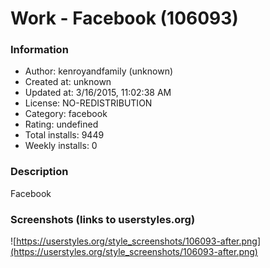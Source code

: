 # Work - Facebook (106093)

### Information
- Author: kenroyandfamily (unknown)
- Created at: unknown
- Updated at: 3/16/2015, 11:02:38 AM
- License: NO-REDISTRIBUTION
- Category: facebook
- Rating: undefined
- Total installs: 9449
- Weekly installs: 0


### Description
Facebook


### Screenshots (links to userstyles.org)
![https://userstyles.org/style_screenshots/106093-after.png](https://userstyles.org/style_screenshots/106093-after.png)


